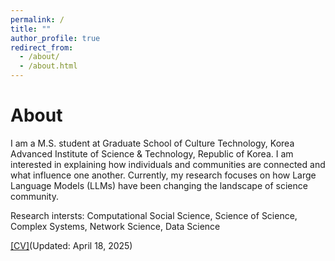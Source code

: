 ```yaml
---
permalink: /
title: ""
author_profile: true
redirect_from: 
  - /about/
  - /about.html
---
```


About
======
I am a M.S. student at Graduate School of Culture Technology, Korea Advanced Institute of Science & Technology, Republic of Korea. I am interested in explaining how individuals and communities are connected and what influence one another. Currently, my research focuses on how Large Language Models (LLMs) have been changing the landscape of science community.

Research intersts: Computational Social Science, Science of Science, Complex Systems, Network Science, Data Science

[[CV]](/files/CV_20250418.pdf)(Updated: April 18, 2025)
